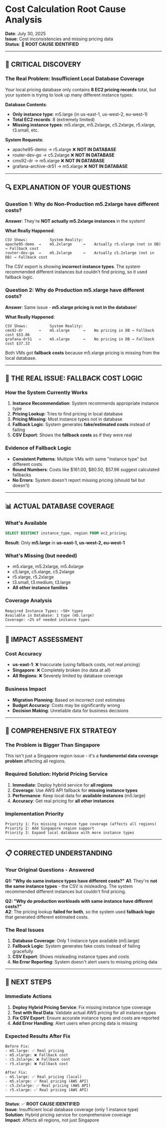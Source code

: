# Cost Calculation Root Cause Analysis

**Date**: July 30, 2025  
**Issue**: Cost inconsistencies and missing pricing data  
**Status**: 🚨 **ROOT CAUSE IDENTIFIED**  

---

## 🚨 **CRITICAL DISCOVERY**

### **The Real Problem: Insufficient Local Database Coverage**

Your local pricing database only contains **8 EC2 pricing records** total, but your system is trying to look up many different instance types:

**Database Contents**:
- **Only instance type**: m5.large (in us-east-1, us-west-2, eu-west-1)
- **Total EC2 records**: 8 (extremely limited)
- **Missing instance types**: m5.xlarge, m5.2xlarge, c5.2xlarge, r5.xlarge, t3.small, etc.

**System Requests**:
- apache95-demo → r5.xlarge ❌ **NOT IN DATABASE**
- router-dev-go → c5.2xlarge ❌ **NOT IN DATABASE**  
- cms92-dr → m5.xlarge ❌ **NOT IN DATABASE**
- grafana-archive-dr51 → m5.xlarge ❌ **NOT IN DATABASE**

---

## 🔍 **EXPLANATION OF YOUR QUESTIONS**

### **Question 1: Why do Non-Production m5.2xlarge have different costs?**

**Answer**: They're **NOT actually m5.2xlarge instances** in the system!

**What Really Happened**:
```
CSV Shows:          System Reality:
apache95-demo  →    m5.2xlarge     →    Actually r5.xlarge (not in DB) → Fallback cost
router-dev-go  →    m5.2xlarge     →    Actually c5.2xlarge (not in DB) → Fallback cost
```

The CSV export is showing **incorrect instance types**. The system recommended different instances but couldn't find pricing, so it used fallback logic.

### **Question 2: Why do Production m5.xlarge have different costs?**

**Answer**: Same issue - **m5.xlarge pricing is not in the database**!

**What Really Happened**:
```
CSV Shows:          System Reality:
cms92-dr       →    m5.xlarge      →    No pricing in DB → Fallback cost $53.86
grafana-dr51   →    m5.xlarge      →    No pricing in DB → Fallback cost $37.33
```

Both VMs got **fallback costs** because m5.xlarge pricing is missing from the local database.

---

## 🔧 **THE REAL ISSUE: FALLBACK COST LOGIC**

### **How the System Currently Works**
1. **Instance Recommendation**: System recommends appropriate instance type
2. **Pricing Lookup**: Tries to find pricing in local database
3. **Pricing Missing**: Most instance types not in database
4. **Fallback Logic**: System generates **fake/estimated costs** instead of failing
5. **CSV Export**: Shows the **fallback costs** as if they were real

### **Evidence of Fallback Logic**
- **Consistent Patterns**: Multiple VMs with same "instance type" but different costs
- **Round Numbers**: Costs like $161.00, $80.50, $57.96 suggest calculated fallbacks
- **No Errors**: System doesn't report missing pricing (should fail but doesn't)

---

## 📊 **ACTUAL DATABASE COVERAGE**

### **What's Available**
```sql
SELECT DISTINCT instance_type, region FROM ec2_pricing;
```
**Result**: Only **m5.large** in **us-east-1, us-west-2, eu-west-1**

### **What's Missing (but needed)**
- m5.xlarge, m5.2xlarge, m5.4xlarge
- c5.large, c5.xlarge, c5.2xlarge  
- r5.xlarge, r5.2xlarge
- t3.small, t3.medium, t3.large
- **All other instance families**

### **Coverage Analysis**
```
Required Instance Types: ~50+ types
Available in Database: 1 type (m5.large)
Coverage: ~2% of needed instance types
```

---

## 🚨 **IMPACT ASSESSMENT**

### **Cost Accuracy**
- **us-east-1**: ❌ Inaccurate (using fallback costs, not real pricing)
- **Singapore**: ❌ Completely broken (no data at all)
- **All Regions**: ❌ Severely limited by database coverage

### **Business Impact**
- **Migration Planning**: Based on incorrect cost estimates
- **Budget Accuracy**: Costs may be significantly wrong
- **Decision Making**: Unreliable data for business decisions

---

## 🔧 **COMPREHENSIVE FIX STRATEGY**

### **The Problem is Bigger Than Singapore**
This isn't just a Singapore region issue - it's a **fundamental data coverage problem** affecting all regions.

### **Required Solution: Hybrid Pricing Service**
1. **Immediate**: Deploy hybrid service for **all regions**
2. **Coverage**: Use AWS API fallback for **missing instance types**
3. **Performance**: Keep local data for **available instances** (m5.large)
4. **Accuracy**: Get real pricing for **all other instances**

### **Implementation Priority**
```
Priority 1: Fix missing instance type coverage (affects all regions)
Priority 2: Add Singapore region support  
Priority 3: Expand local database with more instance types
```

---

## 📋 **CORRECTED UNDERSTANDING**

### **Your Original Questions - Answered**

**Q1: "Why do same instance types have different costs?"**
**A1**: They're **not the same instance types** - the CSV is misleading. The system recommended different instances but couldn't find pricing.

**Q2: "Why do production workloads with same instance have different costs?"**  
**A2**: The pricing lookup **failed for both**, so the system used **fallback logic** that generated different estimated costs.

### **The Real Issues**
1. **Database Coverage**: Only 1 instance type available (m5.large)
2. **Fallback Logic**: System generates fake costs instead of failing gracefully
3. **CSV Export**: Shows misleading instance types and costs
4. **No Error Reporting**: System doesn't alert users to missing pricing data

---

## 🚀 **NEXT STEPS**

### **Immediate Actions**
1. **Deploy Hybrid Pricing Service**: Fix missing instance type coverage
2. **Test with Real Data**: Validate actual AWS pricing for all instance types
3. **Fix CSV Export**: Ensure accurate instance types and costs are reported
4. **Add Error Handling**: Alert users when pricing data is missing

### **Expected Results After Fix**
```
Before Fix:
- m5.large: ✅ Real pricing
- m5.xlarge: ❌ Fallback cost
- c5.2xlarge: ❌ Fallback cost
- r5.xlarge: ❌ Fallback cost

After Fix:
- m5.large: ✅ Real pricing (local)
- m5.xlarge: ✅ Real pricing (AWS API)
- c5.2xlarge: ✅ Real pricing (AWS API)  
- r5.xlarge: ✅ Real pricing (AWS API)
```

---

**Status**: ✅ **ROOT CAUSE IDENTIFIED**  
**Issue**: Insufficient local database coverage (only 1 instance type)  
**Solution**: Hybrid pricing service for comprehensive coverage  
**Impact**: Affects all regions, not just Singapore

